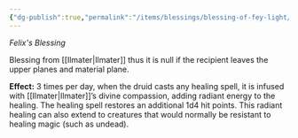 ```yaml
---
{"dg-publish":true,"permalink":"/items/blessings/blessing-of-fey-light/"}
---
```



*Felix's Blessing*

Blessing from [[Ilmater\|Ilmater]] thus it is null if the recipient leaves the upper planes and material plane.

**Effect:** 3 times per day, when the druid casts any healing spell, it is infused with [[Ilmater\|Ilmater]]’s divine compassion, adding radiant energy to the healing. The healing spell restores an additional 1d4 hit points. This radiant healing can also extend to creatures that would normally be resistant to healing magic (such as undead).